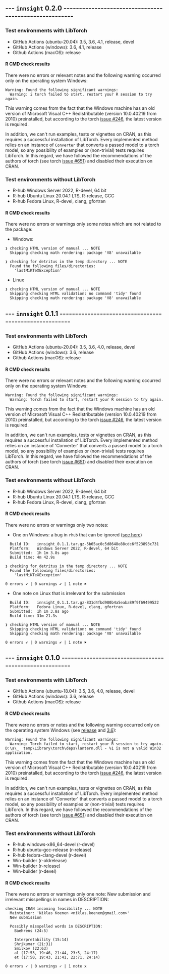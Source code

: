 ## --- `innsight` 0.2.0 ------------------------------------------------------

### Test environments with LibTorch
* GitHub Actions (ubuntu-20.04): 3.5, 3.6, 4.1, release, devel
* GitHub Actions (windows): 3.6, 4.1, release
* Github Actions (macOS): release

#### R CMD check results

There were no errors or relevant notes and the following warning occurred only on the
operating system Windows:

```
Warning: Found the following significant warnings:
  Warning: i torch failed to start, restart your R session to try again.
```
This warning comes from the fact that the Windows machine has an old version 
of Microsoft Visual C++ Redistributable (version 10.0.40219 from 2010) 
preinstalled, but according to the torch 
[issue #246](https://github.com/mlverse/torch/issues/246#issuecomment-695097121), 
the latest version is required.

In addition, we can't run examples, tests or vignettes on CRAN, as this 
requires a successful installation of LibTorch. Every implemented method 
relies on an instance of `Converter` that converts a passed model to a 
torch model, so any possibility of examples or (non-trivial) tests requires 
LibTorch. In this regard, we have followed the recommendations of the authors 
of torch (see torch 
[issue #651](https://github.com/mlverse/torch/issues/651#issuecomment-896783144))
and disabled their execution on CRAN.

### Test environments without LibTorch
- R-hub Windows Server 2022, R-devel, 64 bit
- R-hub Ubuntu Linux 20.04.1 LTS, R-release, GCC
- R-hub Fedora Linux, R-devel, clang, gfortran

#### R CMD check results

There were no errors or warnings only some notes which are not related to
the package: 

* Windows:
```
❯ checking HTML version of manual ... NOTE
  Skipping checking math rendering: package 'V8' unavailable

❯ checking for detritus in the temp directory ... NOTE
  Found the following files/directories:
    'lastMiKTeXException'
```

* Linux
```
❯ checking HTML version of manual ... NOTE
  Skipping checking HTML validation: no command 'tidy' found
  Skipping checking math rendering: package 'V8' unavailable
```


## --- `innsight` 0.1.1 ------------------------------------------------------

### Test environments with LibTorch
* GitHub Actions (ubuntu-20.04): 3.5, 3.6, 4.0, release, devel
* GitHub Actions (windows): 3.6, release
* Github Actions (macOS): release

#### R CMD check results

There were no errors or relevant notes and the following warning occurred only on the
operating system Windows:

```
Warning: Found the following significant warnings:
  Warning: Torch failed to start, restart your R session to try again.
```
This warning comes from the fact that the Windows machine has an old version 
of Microsoft Visual C++ Redistributable (version 10.0.40219 from 2010) 
preinstalled, but according to the torch 
[issue #246](https://github.com/mlverse/torch/issues/246#issuecomment-695097121), 
the latest version is required.

In addition, we can't run examples, tests or vignettes on CRAN, as this 
requires a successful installation of LibTorch. Every implemented method 
relies on an instance of 'Converter' that converts a passed model to a 
torch model, so any possibility of examples or (non-trivial) tests requires 
LibTorch. In this regard, we have followed the recommendations of the authors 
of torch (see torch 
[issue #651](https://github.com/mlverse/torch/issues/651#issuecomment-896783144))
and disabled their execution on CRAN.

### Test environments without LibTorch
- R-hub Windows Server 2022, R-devel, 64 bit
- R-hub Ubuntu Linux 20.04.1 LTS, R-release, GCC
- R-hub Fedora Linux, R-devel, clang, gfortran

#### R CMD check results

There were no errors or warnings only two notes: 

* One on Windows: a bug in `rhub` that can be ignored ([see here](https://github.com/r-hub/rhub/issues/503#issue-1105809885/))
```
  Build ID:   innsight_0.1.1.tar.gz-5b65ac0c5d8648e88cdc6f523893c731
  Platform:   Windows Server 2022, R-devel, 64 bit
  Submitted:  1h 1m 3.8s ago
  Build time: 4m 42.9s

❯ checking for detritus in the temp directory ... NOTE
  Found the following files/directories:
    'lastMiKTeXException'

0 errors ✔ | 0 warnings ✔ | 1 note ✖
```

* One note on Linux that is irrelevant for the submission
```
  Build ID:   innsight_0.1.1.tar.gz-831d4fbd980b4a5eaba89f9f69499522
  Platform:   Fedora Linux, R-devel, clang, gfortran
  Submitted:  1h 1m 3.8s ago
  Build time: 31m 21.3s

❯ checking HTML version of manual ... NOTE
  Skipping checking HTML validation: no command 'tidy' found
  Skipping checking math rendering: package 'V8' unavailable

0 errors ✔ | 0 warnings ✔ | 1 note ✖
```
## --- `innsight` 0.1.0 ------------------------------------------------------

### Test environments with LibTorch
* GitHub Actions (ubuntu-18.04): 3.5, 3.6, 4.0, release, devel
* GitHub Actions (windows): 3.6, release
* Github Actions (macOS): release

#### R CMD check results

There were no errors or notes and the following warning occurred only on the
operating system Windows (see 
[release](https://github.com/bips-hb/innsight/runs/4266780339?check_suite_focus=true#step:12:44) and [3.6](https://github.com/bips-hb/innsight/runs/4266780419?check_suite_focus=true#step:12:44)):

```
Warning: Found the following significant warnings:
  Warning: Torch failed to start, restart your R session to try again. D:\a\_  temp\Library\torch\deps\lantern.dll - %1 is not a valid Win32 application.
```
This warning comes from the fact that the Windows machine has an old version 
of Microsoft Visual C++ Redistributable (version 10.0.40219 from 2010) 
preinstalled, but according to the torch 
[issue #246](https://github.com/mlverse/torch/issues/246#issuecomment-695097121), 
the latest version is required.

In addition, we can't run examples, tests or vignettes on CRAN, as this 
requires a successful installation of LibTorch. Every implemented method 
relies on an instance of 'Converter' that converts a passed model to a 
torch model, so any possibility of examples or (non-trivial) tests requires 
LibTorch. In this regard, we have followed the recommendations of the authors 
of torch (see torch 
[issue #651](https://github.com/mlverse/torch/issues/651#issuecomment-896783144))
and disabled their execution on CRAN.

### Test environments without LibTorch
- R-hub windows-x86_64-devel (r-devel)
- R-hub ubuntu-gcc-release (r-release)
- R-hub fedora-clang-devel (r-devel)
- Win-builder (r-oldrelease)
- Win-builder (r-release)
- Win-builder (r-devel)

#### R CMD check results

There were no errors or warnings only one note: New submission and 
irrelevant misspellings in names in DESCRIPTION:

```
checking CRAN incoming feasibility ... NOTE
  Maintainer: 'Niklas Koenen <niklas.koenen@gmail.com>'
  New submission
  
  Possibly misspelled words in DESCRIPTION:
    Baehrens (24:5)
  
    Interpretability (15:14)
    Shrikumar (21:31)
    Smilkov (22:63)
    al (17:53, 19:46, 21:44, 23:5, 24:17)
    et (17:50, 19:43, 21:41, 22:71, 24:14)

0 errors ✓ | 0 warnings ✓ | 1 note x
```

